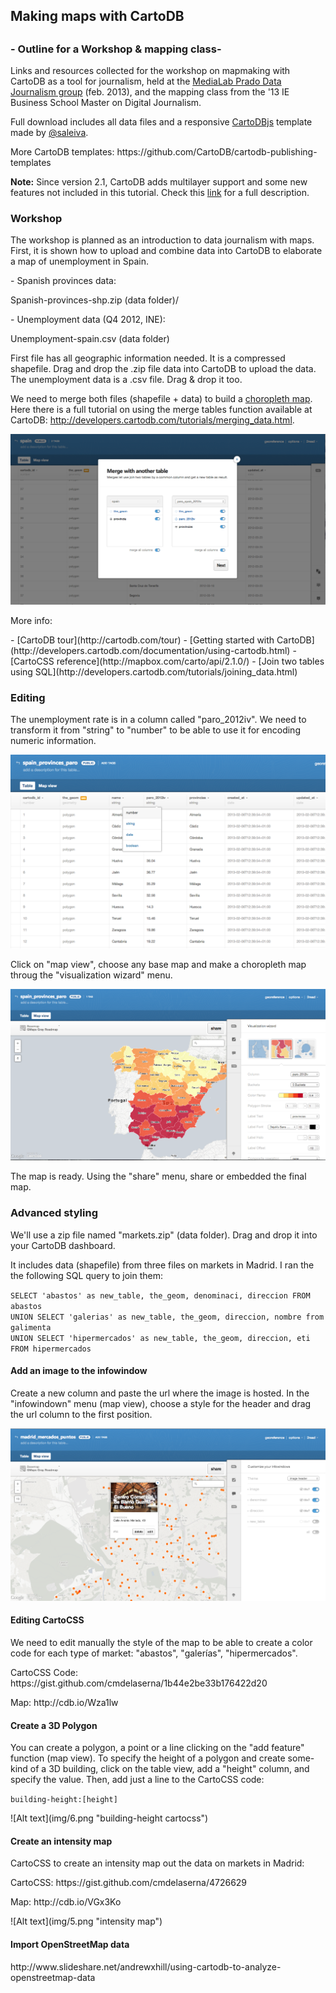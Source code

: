 <h2>Making maps with CartoDB<h2> 
<h3>- Outline for a Workshop & mapping class-</h3>

<p>Links and resources collected for the workshop on mapmaking with CartoDB as a tool for journalism, held at the <a href="http://medialab-prado.es/article/periodismo_datos_mapas_interactivos">MediaLab Prado Data Journalism group</a> (feb. 2013), and the mapping class from the '13 IE Business School Master on Digital Journalism. <p>

<p>Full download includes all data files and a responsive <a href="http://developers.cartodb.com/documentation/cartodb-js.html">CartoDBjs</a> template made by <a href="https://twitter.com/saleiva">@saleiva</a>. </p>

<p>More CartoDB templates: https://github.com/CartoDB/cartodb-publishing-templates</p>

<p><strong>Note:</strong> Since version 2.1, CartoDB adds multilayer support and some new features not included in this tutorial. Check this <a href="http://blog.cartodb.com/post/55209377679/we-have-released-cartodb-2-1-enjoy-multilayer-maps-and">link</a> for a full description.</p>


<h3>Workshop</h3>
<p>The workshop is planned as an introduction to data journalism with maps. First, it is shown how to upload and combine data into CartoDB to elaborate a map of unemployment in Spain. </p>

<p>- Spanish provinces data: </p> 
<p>Spanish-provinces-shp.zip (data folder)/</p>

<p>- Unemployment data (Q4 2012, <a hhref="http://ine.es/">INE</a>):</p> 
<p>Unemployment-spain.csv (data folder)</p>

<p>First file has all geographic information needed. It is a compressed shapefile. Drag and drop the .zip file data into CartoDB to upload the data. The unemployment data is a .csv file. Drag & drop it too.</p>
<p>We need to merge both files (shapefile + data) to build a <a href="http://www.ncgia.ucsb.edu/cctp/units/unit47/html/mas_form.html">choropleth map</a>. Here there is a full tutorial on using the merge tables function available at CartoDB: <a href="http://developers.cartodb.com/tutorials/merging_data.html">http://developers.cartodb.com/tutorials/merging_data.html</a>.

![Alt text](img/1.png "merge tables")

<p>More info:</p>
- [CartoDB tour](http://cartodb.com/tour)
- [Getting started with CartoDB](http://developers.cartodb.com/documentation/using-cartodb.html)
- [CartoCSS reference](http://mapbox.com/carto/api/2.1.0/)
- [Join two tables using SQL](http://developers.cartodb.com/tutorials/joining_data.html)


<h3>Editing</h3>
<p>The unemployment rate is in a column called "paro_2012iv". We need to transform it from "string" to "number" to be able to use it for encoding numeric information.</p>

![Alt text](img/2.png "edit columns")

<p>Click on "map view", choose any base map and make a choropleth map throug the "visualization wizard" menu. </p>

![Alt text](img/3.png "visualization wizard")

<p>The map is ready. Using the "share" menu, share or embedded the final map.</p>


<h3>Advanced styling</h3>
<p>We'll use a zip file named "markets.zip" (data folder). Drag and drop it into your CartoDB dashboard.</p> 

<p>It includes data (shapefile) from three files on markets in Madrid. I ran the the following SQL query to join them: </p> 
<code>SELECT 'abastos' as new_table, the_geom, denominaci, direccion FROM abastos<br>UNION SELECT 'galerias' as new_table, the_geom, direccion, nombre from galimenta<br>UNION SELECT 'hipermercados' as new_table, the_geom, direccion, eti FROM hipermercados</code>

<h4>Add an image to the infowindow</h4>
<p>Create a new column and paste the url where the image is hosted. In the "infowindown" menu (map view), choose a style for the header and drag the url column to the first position. 

![Alt text](img/4.png "image infowindow cartocss")

<h4>Editing CartoCSS</h4>
<p>We need to edit manually the style of the map to be able to create a color code for each type of market: "abastos", "galerías", "hipermercados".
<p>CartoCSS Code: https://gist.github.com/cmdelaserna/1b44e2be33b176422d20</p>
<p>Map: http://cdb.io/Wza1lw</p>

<h4>Create a 3D Polygon</h4>
<p>You can create a polygon, a point or a line clicking on the "add feature" function (map view). To specify the height of a polygon and create some-kind of a 3D building, click on the table view, add a "height" column, and specify the value. Then, add just a line to the CartoCSS code: 
<p><code>building-height:[height]</code></p>
![Alt text](img/6.png "building-height cartocss")

<h4>Create an intensity map</h4>
<p>CartoCSS to create an intensity map out the data on markets in Madrid: </p>
<p>CartoCSS: https://gist.github.com/cmdelaserna/4726629</p>
<p>Map: http://cdb.io/VGx3Ko</p>
![Alt text](img/5.png "intensity map")

<h4>Import OpenStreetMap data</h4>
<p>http://www.slideshare.net/andrewxhill/using-cartodb-to-analyze-openstreetmap-data</p>
